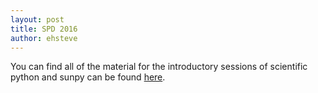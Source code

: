 ```yaml
---
layout: post
title: SPD 2016
author: ehsteve
---
```


You can find all of the material for the introductory 
sessions of scientific python and sunpy can be found [here](https://github.com/sunpy/2016SPD-Python-SunPy/blob/master/README.md).
